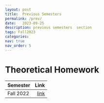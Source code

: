 ```yaml
---
layout: post
title:  Previous Semesters 
permalink: /prev/
date:   2023-09-25
description: previous semesters  section
tags: Fall2023
categories:
nav: true
nav_order: 5
---
```

# Theoretical Homework

| Semester                                                        | Link                                                                                     
|--------------------------------------------------------------------- |----------: |
| Fall 2022 | <a href='/Fall2022'>link</a>|
